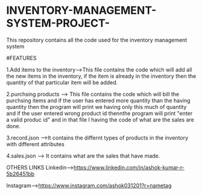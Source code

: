 # INVENTORY-MANAGEMENT-SYSTEM-PROJECT-
This repository contains  all the code used for the inventory management system 

#FEATURES

1.Add items to the inventory-->This file contains the code which will add all the new items in the inventory, if the item is already in the inventory then the quantity of that particular item will be added.

2.purchsing products --> This file contains the code which will bill the purchsing items and if the user has entered more quantity than the having quantity then the program will print we having only this much of quantity and if the user entered wrong product id thennthe program will print "enter a valid produc id" and in that file I having the code of what are the sales are done. 

3.record.json -->It contains the differnt types of products in the inventory with different attributes 

4.sales.json --> It contains what are the sales that have made. 


OTHERS LINKS
Linkedin-->https://www.linkedin.com/in/ashok-kumar-r-5b26451bb

Instagram-->https://www.instagram.com/ashok031201?r=nametag

